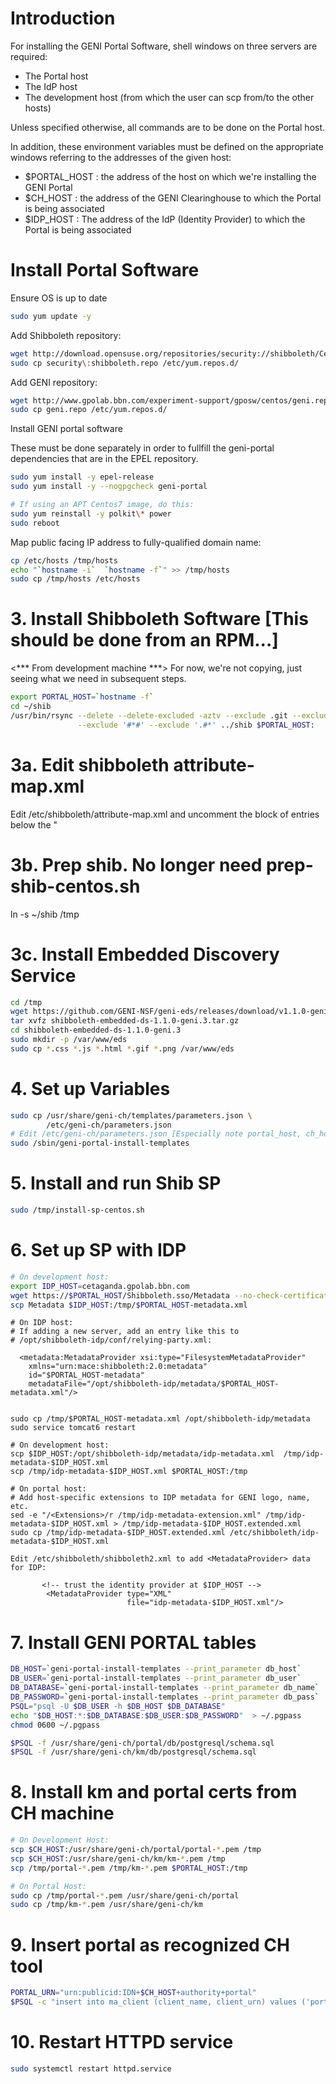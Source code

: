 # Introduction

For installing the GENI Portal Software, shell windows on three servers are required:
 * The Portal host 
 * The IdP host
 * The development host (from which the user can scp from/to the other hosts)

Unless specified otherwise, all commands are to be done on the Portal host.

In addition, these environment variables must be defined on the appropriate windows referring to the addresses of the given host:
 * $PORTAL_HOST : the address of the host on which we're installing the GENI Portal
 * $CH_HOST : the address of the GENI Clearinghouse to which the Portal is being associated
 * $IDP_HOST : The address of the IdP (Identity Provider) to which the Portal is being associated

# Install Portal Software

Ensure OS is up to date

```bash
sudo yum update -y
```

Add Shibboleth repository:

```bash
wget http://download.opensuse.org/repositories/security://shibboleth/CentOS_7/security:shibboleth.repo
sudo cp security\:shibboleth.repo /etc/yum.repos.d/
```

Add GENI repository:

```bash
wget http://www.gpolab.bbn.com/experiment-support/gposw/centos/geni.repo
sudo cp geni.repo /etc/yum.repos.d/
```

Install GENI portal software

These must be done separately in order to fullfill the geni-portal
dependencies that are in the EPEL repository.

```bash
sudo yum install -y epel-release
sudo yum install -y --nogpgcheck geni-portal

```

```bash
# If using an APT Centos7 image, do this:
sudo yum reinstall -y polkit\* power
sudo reboot
```


Map public facing IP address to fully-qualified domain name:

```bash
cp /etc/hosts /tmp/hosts
echo "`hostname -i`  `hostname -f`" >> /tmp/hosts
sudo cp /tmp/hosts /etc/hosts
```


# 3. Install Shibboleth Software [This should be done from an RPM...]
<*** From development machine ***>
For now, we're not copying, just seeing what we need in subsequent steps.
```bash
export PORTAL_HOST=`hostname -f`
cd ~/shib
/usr/bin/rsync --delete --delete-excluded -aztv --exclude .git --exclude '*~' \
               --exclude '#*#' --exclude '.#*' ../shib $PORTAL_HOST:
```

# 3a. Edit shibboleth attribute-map.xml
Edit /etc/shibboleth/attribute-map.xml and uncomment the block of <Attribute> entries
below the "<!-- Examples of LDAP-based attributes, uncomment to use these ... -->

# 3b. Prep shib. No longer need prep-shib-centos.sh
ln -s ~/shib /tmp

# 3c. Install Embedded Discovery Service
```bash
cd /tmp
wget https://github.com/GENI-NSF/geni-eds/releases/download/v1.1.0-geni.3/shibboleth-embedded-ds-1.1.0-geni.3.tar.gz
tar xvfz shibboleth-embedded-ds-1.1.0-geni.3.tar.gz
cd shibboleth-embedded-ds-1.1.0-geni.3
sudo mkdir -p /var/www/eds
sudo cp *.css *.js *.html *.gif *.png /var/www/eds

```

# 4. Set up Variables
```bash
sudo cp /usr/share/geni-ch/templates/parameters.json \
        /etc/geni-ch/parameters.json
# Edit /etc/geni-ch/parameters.json [Especially note portal_host, ch_host and db_host]
sudo /sbin/geni-portal-install-templates
```

# 5. Install and run Shib SP
```bash
sudo /tmp/install-sp-centos.sh
```

# 6. Set up SP with IDP

```bash
# On development host:
export IDP_HOST=cetaganda.gpolab.bbn.com
wget https://$PORTAL_HOST/Shibboleth.sso/Metadata --no-check-certificate
scp Metadata $IDP_HOST:/tmp/$PORTAL_HOST-metadata.xml
```

```
# On IDP host:
# If adding a new server, add an entry like this to
# /opt/shibboleth-idp/conf/relying-party.xml:

  <metadata:MetadataProvider xsi:type="FilesystemMetadataProvider"
    xmlns="urn:mace:shibboleth:2.0:metadata"
    id="$PORTAL_HOST-metadata"
    metadataFile="/opt/shibboleth-idp/metadata/$PORTAL_HOST-metadata.xml"/>


sudo cp /tmp/$PORTAL_HOST-metadata.xml /opt/shibboleth-idp/metadata
sudo service tomcat6 restart
```

```
# On development host:
scp $IDP_HOST:/opt/shibboleth-idp/metadata/idp-metadata.xml  /tmp/idp-metadata-$IDP_HOST.xml 
scp /tmp/idp-metadata-$IDP_HOST.xml $PORTAL_HOST:/tmp
```

``` 
# On portal host:
# Add host-specific extensions to IDP metadata for GENI logo, name, etc.
sed -e "/<Extensions>/r /tmp/idp-metadata-extension.xml" /tmp/idp-metadata-$IDP_HOST.xml > /tmp/idp-metadata-$IDP_HOST.extended.xml
sudo cp /tmp/idp-metadata-$IDP_HOST.extended.xml /etc/shibboleth/idp-metadata-$IDP_HOST.xml

Edit /etc/shibboleth/shibboleth2.xml to add <MetadataProvider> data for IDP:

       <!-- trust the identity provider at $IDP_HOST -->
        <MetadataProvider type="XML"
                          file="idp-metadata-$IDP_HOST.xml"/>
```



# 7. Install GENI PORTAL tables
```bash
DB_HOST=`geni-portal-install-templates --print_parameter db_host`
DB_USER=`geni-portal-install-templates --print_parameter db_user`
DB_DATABASE=`geni-portal-install-templates --print_parameter db_name`
DB_PASSWORD=`geni-portal-install-templates --print_parameter db_pass`
PSQL="psql -U $DB_USER -h $DB_HOST $DB_DATABASE"
echo "$DB_HOST:*:$DB_DATABASE:$DB_USER:$DB_PASSWORD"  > ~/.pgpass
chmod 0600 ~/.pgpass

$PSQL -f /usr/share/geni-ch/portal/db/postgresql/schema.sql
$PSQL -f /usr/share/geni-ch/km/db/postgresql/schema.sql
```

# 8. Install km and portal certs from CH machine
```bash
# On Development Host:
scp $CH_HOST:/usr/share/geni-ch/portal/portal-*.pem /tmp
scp $CH_HOST:/usr/share/geni-ch/km/km-*.pem /tmp
scp /tmp/portal-*.pem /tmp/km-*.pem $PORTAL_HOST:/tmp

# On Portal Host:
sudo cp /tmp/portal-*.pem /usr/share/geni-ch/portal
sudo cp /tmp/km-*.pem /usr/share/geni-ch/km
```

# 9. Insert portal as recognized CH tool
```bash
PORTAL_URN="urn:publicid:IDN+$CH_HOST+authority+portal"
$PSQL -c "insert into ma_client (client_name, client_urn) values ('portal', '$PORTAL_URN')"
```

# 10. Restart HTTPD service
```bash
sudo systemctl restart httpd.service
```

